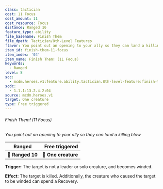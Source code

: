 ```yaml
---
class: tactician
cost: 11 Focus
cost_amount: 11
cost_resource: Focus
distance: Ranged 10
feature_type: ability
file_basename: Finish Them
file_dpath: Tactician/8th-Level Features
flavor: You point out an opening to your ally so they can land a killing blow.
item_id: finish-them-11-focus
item_index: '04'
item_name: Finish Them! (11 Focus)
keywords:
  - Ranged
level: 8
scc:
  - mcdm.heroes.v1:feature.ability.tactician.8th-level-feature:finish-them-11-focus
scdc:
  - 1.1.1:13.2.4.2:04
source: mcdm.heroes.v1
target: One creature
type: Free triggered
---
```


###### Finish Them! (11 Focus)

*You point out an opening to your ally so they can land a killing blow.*

| **Ranged**       |  **Free triggered** |
| ---------------- | ------------------: |
| **📏 Ranged 10** | **🎯 One creature** |

**Trigger:** The target is not a leader or solo creature, and becomes winded.

**Effect:** The target is killed. Additionally, the creature who caused the target to be winded can spend a Recovery.
